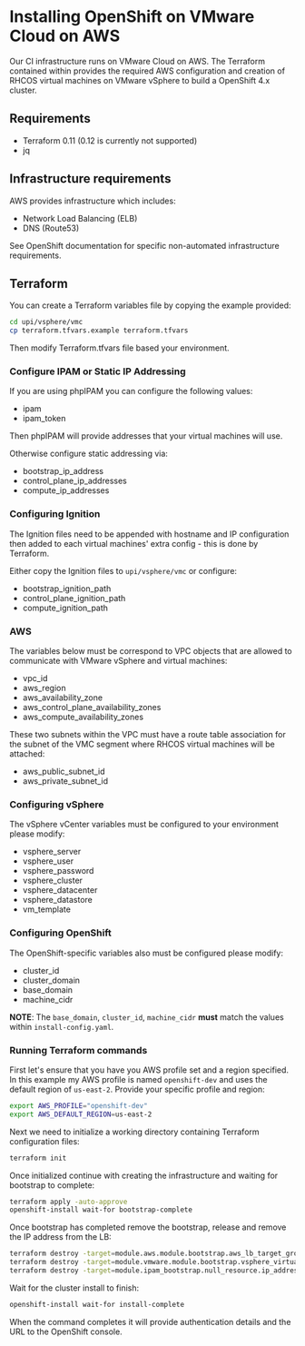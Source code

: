 # Installing OpenShift on VMware Cloud on AWS

Our CI infrastructure runs on VMware Cloud on AWS.  The
Terraform contained within provides the required AWS configuration
and creation of RHCOS virtual machines on VMware vSphere to build a OpenShift 4.x cluster.

## Requirements

- Terraform 0.11 (0.12 is currently not supported)
- jq

## Infrastructure requirements

AWS provides infrastructure which includes:
- Network Load Balancing (ELB)
- DNS (Route53)

See OpenShift documentation for specific non-automated infrastructure
requirements.

## Terraform

You can create a Terraform variables file by copying the example provided:

```sh
cd upi/vsphere/vmc
cp terraform.tfvars.example terraform.tfvars
```
Then modify Terraform.tfvars file based your environment.

### Configure IPAM or Static IP Addressing

If you are using phpIPAM you can configure the following values:
* ipam
* ipam_token

Then phpIPAM will provide addresses that your virtual machines will use.

Otherwise configure static addressing via:

* bootstrap_ip_address
* control_plane_ip_addresses
* compute_ip_addresses

### Configuring Ignition

The Ignition files need to be appended with hostname and IP configuration
then added to each virtual machines' extra config - this is done by Terraform.

Either copy the Ignition files to `upi/vsphere/vmc` or configure:

* bootstrap_ignition_path
* control_plane_ignition_path
* compute_ignition_path

### AWS

The variables below must be correspond to VPC objects that are allowed to
communicate with VMware vSphere and virtual machines:

- vpc_id
- aws_region
- aws_availability_zone
- aws_control_plane_availability_zones
- aws_compute_availability_zones

These two subnets within the VPC must have a route table association for the
subnet of the VMC segment where RHCOS virtual machines will be attached:

- aws_public_subnet_id
- aws_private_subnet_id

### Configuring vSphere

The vSphere vCenter variables must be configured to your environment please modify:

* vsphere_server
* vsphere_user
* vsphere_password
* vsphere_cluster
* vsphere_datacenter
* vsphere_datastore
* vm_template

### Configuring OpenShift

The OpenShift-specific variables also must be configured please modify:

* cluster_id
* cluster_domain
* base_domain
* machine_cidr

**NOTE**: The `base_domain`, `cluster_id`, `machine_cidr` **must** match the values within `install-config.yaml`.

### Running Terraform commands

First let's ensure that you have you AWS profile set and a region specified.
In this example my AWS profile is named `openshift-dev` and uses the default region of `us-east-2`.
Provide your specific profile and region:

```sh
export AWS_PROFILE="openshift-dev"
export AWS_DEFAULT_REGION=us-east-2
```

Next we need to initialize a working directory containing Terraform configuration files:
```sh
terraform init
```

Once initialized continue with creating the infrastructure and waiting for bootstrap to complete:
```sh
terraform apply -auto-approve
openshift-install wait-for bootstrap-complete
```

Once bootstrap has completed remove the bootstrap, release and remove the IP address from the LB:
```sh
terraform destroy -target=module.aws.module.bootstrap.aws_lb_target_group_attachment.bootstrap
terraform destroy -target=module.vmware.module.bootstrap.vsphere_virtual_machine.vm
terraform destroy -target=module.ipam_bootstrap.null_resource.ip_address
```

Wait for the cluster install to finish:
```sh
openshift-install wait-for install-complete
```
When the command completes it will provide authentication details and the URL to the OpenShift console.
